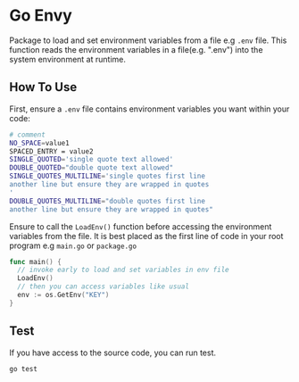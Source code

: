 # Go Envy

Package to load and set environment variables from a file e.g `.env` file.
This function reads the environment variables in a file(e.g. ".env") into the system environment at runtime.

## How To Use

First, ensure a `.env` file contains environment variables you want within your code:

```sh
# comment
NO_SPACE=value1
SPACED_ENTRY = value2
SINGLE_QUOTED='single quote text allowed'
DOUBLE_QUOTED="double quote text allowed"
SINGLE_QUOTES_MULTILINE='single quotes first line
another line but ensure they are wrapped in quotes
'
DOUBLE_QUOTES_MULTILINE="double quotes first line
another line but ensure they are wrapped in quotes"
```

Ensure to call the `LoadEnv()` function before accessing the environment variables from the file.
It is best placed as the first line of code in your root program e.g `main.go` or `package.go`

```go
func main() {
  // invoke early to load and set variables in env file
  LoadEnv()
  // then you can access variables like usual
  env := os.GetEnv("KEY")
}
```

## Test

If you have access to the source code, you can run test.

```bash
go test
```
